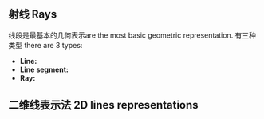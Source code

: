 ## 射线 Rays
线段是最基本的几何表示are the most basic geometric representation. 有三种类型 there are 3 types:
- **Line:**
- **Line segment:**
- **Ray:**

## 二维线表示法 2D lines representations

